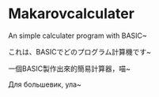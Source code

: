 # Makarovcalculater
An simple calculater program with BASIC~

これは、BASICでどのプログラム計算機です~

一個BASIC製作出來的簡易計算器，喵~

Для большевик, ула~
